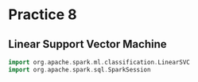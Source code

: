 # Practice 8

## Linear Support Vector Machine



```scala
import org.apache.spark.ml.classification.LinearSVC
import org.apache.spark.sql.SparkSession
```




